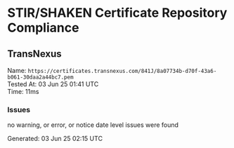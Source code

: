 # STIR/SHAKEN Certificate Repository Compliance

## TransNexus

Name: `https://certificates.transnexus.com/841J/8a07734b-d70f-43a6-b061-30daa2a44bc7.pem`\
Tested At: 03 Jun 25 01:41 UTC\
Time: 11ms

### Issues

no warning, or error, or notice date level issues were found

Generated: 03 Jun 25 02:15 UTC
